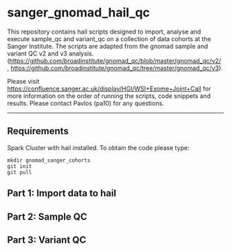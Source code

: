 # sanger_gnomad_hail_qc

This repository contains hail scripts designed to import, analyse and execute sample_qc and variant_qc on a collection of data cohorts at the Sanger Institute.
The scripts are adapted from the gnomad sample and variant QC v2 and v3 analysis. (https://github.com/broadinstitute/gnomad_qc/blob/master/gnomad_qc/v2/ , https://github.com/broadinstitute/gnomad_qc/tree/master/gnomad_qc/v3).

Please visit https://confluence.sanger.ac.uk/display/HGI/WSI+Exome+Joint+Call for more information on the order of running the scripts, code snippets and results.
Please contact Pavlos (pa10) for any questions.

---
## Requirements
Spark Cluster with hail installed. 
To obtain the code please type:
```
mkdir gnomad_sanger_cohorts
git init
git pull 
``` 

## Part 1: Import data to hail



## Part 2: Sample QC

## Part 3: Variant QC


